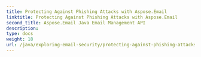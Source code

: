 ```yaml
---
title: Protecting Against Phishing Attacks with Aspose.Email
linktitle: Protecting Against Phishing Attacks with Aspose.Email
second_title: Aspose.Email Java Email Management API
description: 
type: docs
weight: 18
url: /java/exploring-email-security/protecting-against-phishing-attacks/
---
```

